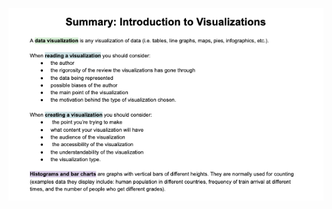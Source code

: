 <!-- Copyright (C)  Google, Runestone Interactive LLC
  This work is licensed under the Creative Commons Attribution-ShareAlike 4.0
  International License. To view a copy of this license, visit
  http://creativecommons.org/licenses/by-sa/4.0/. -->

<!-- All summares can be found at shorturl.at/mrLNV -->

![A line graph comparing number of likes over time of two posts.](figures/summary.png)

